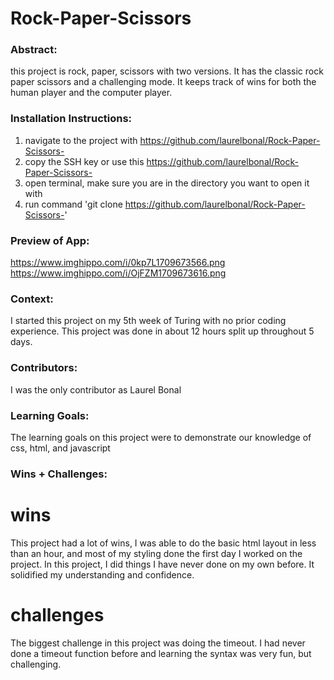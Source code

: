 # Rock-Paper-Scissors
### Abstract:
this project is rock, paper, scissors with two versions. It has the classic rock paper scissors and a challenging mode. It keeps track of wins for both the human player and the computer player. 
### Installation Instructions:
1. navigate to the project with https://github.com/laurelbonal/Rock-Paper-Scissors-
2. copy the SSH key or use this https://github.com/laurelbonal/Rock-Paper-Scissors-
3. open terminal, make sure you are in the directory you want to open it with
4. run command 'git clone https://github.com/laurelbonal/Rock-Paper-Scissors-'
### Preview of App:
https://www.imghippo.com/i/0kp7L1709673566.png
https://www.imghippo.com/i/OjFZM1709673616.png
### Context:
I started this project on my 5th week of Turing with no prior coding experience. This project was done in about 12 hours split up throughout 5 days. 
### Contributors:
I was the only contributor as Laurel Bonal 
### Learning Goals:
The learning goals on this project were to demonstrate our knowledge of css, html, and javascript 
### Wins + Challenges:
# wins
This project had a lot of wins, I was able to do the basic html layout in less than an hour, and most of my styling done the first day I worked on the project. 
In this project, I did things I have never done on my own before. It solidified my understanding and confidence. 
# challenges 
The biggest challenge in this project was doing the timeout. I had never done a timeout function before and learning the syntax was very fun, but challenging. 
